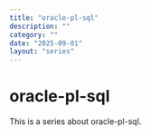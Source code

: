 ```yaml
---
title: "oracle-pl-sql"
description: ""
category: ""
date: "2025-09-01"
layout: "series"
---
```


# oracle-pl-sql

This is a series about oracle-pl-sql.
